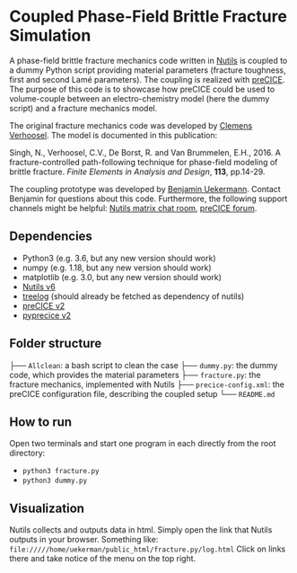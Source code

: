 # Coupled Phase-Field Brittle Fracture Simulation

A phase-field brittle fracture mechanics code written in [Nutils](http://www.nutils.org/en/latest/) is coupled to a dummy Python script providing material parameters (fracture toughness, first and second Lamé parameters). The coupling is realized with [preCICE](https://www.precice.org/). The purpose of this code is to showcase how preCICE could be used to volume-couple between an electro-chemistry model (here the dummy script) and a fracture mechanics model.

The original fracture mechanics code was developed by [Clemens Verhoosel](https://www.tue.nl/en/research/researchers/clemens-verhoosel/). The model is documented in this publication:
 
Singh, N., Verhoosel, C.V., De Borst, R. and Van Brummelen, E.H., 2016. A fracture-controlled path-following technique for phase-field modeling of brittle fracture. _Finite Elements in Analysis and Design_, **113**, pp.14-29.

The coupling prototype was developed by [Benjamin Uekermann](https://github.com/uekerman).
Contact Benjamin for questions about this code. Furthermore, the following support channels might be helpful: [Nutils matrix chat room](https://matrix.to/#/#nutils-users:matrix.org), [preCICE forum](https://precice.discourse.group/).

## Dependencies

* Python3 (e.g. 3.6, but any new version should work)
* numpy (e.g. 1.18, but any new version should work)
* matplotlib (e.g. 3.0, but any new version should work)
* [Nutils v6](https://pypi.org/project/nutils/) 
* [treelog](https://github.com/evalf/treelog) (should already be fetched as dependency of nutils)
* [preCICE v2](https://github.com/precice/precice/releases/tag/v2.1.0)
* [pyprecice v2](https://pypi.org/project/pyprecice/) 

## Folder structure

├── `Allclean`: a bash script to clean the case 
├── `dummy.py`: the dummy code, which provides the material parameters
├── `fracture.py`: the fracture mechanics, implemented with Nutils
├── `precice-config.xml`: the preCICE configuration file, describing the coupled setup
└── `README.md`

## How to run

Open two terminals and start one program in each directly from the root directory:
* `python3 fracture.py`
* `python3 dummy.py`

## Visualization

Nutils collects and outputs data in html. Simply open the link that Nutils outputs in your browser.
Something like: `file://///home/uekerman/public_html/fracture.py/log.html`
Click on links there and take notice of the menu on the top right.
